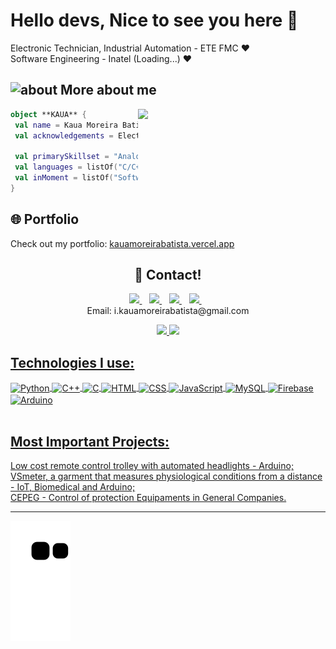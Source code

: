 # Hello devs, Nice to see you here 👋


Electronic Technician, Industrial Automation - ETE FMC ❤️<br>
Software Engineering - Inatel (Loading...) ❤️

## <img width="45" alt="about" src="https://raw.github.com/elizarov/elizarov/master/about.png"> More about me

<img align="right" width="300" src="https://i2.wp.com/allhtaccess.info/wp-content/uploads/2018/03/programming.gif?fit=1281%2C716&ssl=1" />

```kotlin
object **KAUA** {
 val name = Kaua Moreira Batista
 val acknowledgements = Electronic, Industrial Automation
 
 val primarySkillset = "Analogic and Digital Electronic, Microcontrollers"
 val languages = listOf("C/C++","Python","HTML","CSS","JavaScript", "Typescript","C#") 
 val inMoment = listOf("Software Engineering - Inatel")
}
```

## 🌐 Portfolio
Check out my portfolio: [kauamoreirabatista.vercel.app](https://kauamoreirabatista.vercel.app)

<h2 align='center'>
 💬 Contact!
</h2>
<p align='center'>
  <a href="https://www.linkedin.com/in/kauamb2/">
    <img src="https://img.shields.io/badge/LinkedIn-0077B5?style=for-the-badge&logo=linkedin&logoColor=white" />
  </a>&nbsp;&nbsp;
  <a href="https://www.instagram.com/kaua_moreira_batista/">
    <img src="https://img.shields.io/badge/instagram-%23E4405F.svg?&style=for-the-badge&logo=instagram&logoColor=white" />        
  </a>&nbsp;&nbsp;
 <a href="https://www.facebook.com/kaua.moreira.522066">
    <img src="https://img.shields.io/badge/Facebook-1877F2?style=for-the-badge&logo=facebook&logoColor=white" />        
  </a>&nbsp;&nbsp;
 <a href="https://www.youtube.com/channel/UCdwFAf2m1_kYfJKTWFwsfiw/videos">
    <img src="https://img.shields.io/badge/YouTube-FF0000?style=for-the-badge&logo=youtube&logoColor=white" />        
  </a>&nbsp;&nbsp;
  <br>
  Email: i.kauamoreirabatista@gmail.com
 <br>
 
<div align="center">
  <a href="https://github.com/KauaMB2">
  <img height="180em" src="https://github-readme-stats.vercel.app/api?username=KauaMB2&show_icons=true&theme=tokyonight&include_all_commits=true&count_private=true"/>
  <img height="180em" src="https://github-readme-stats.vercel.app/api/top-langs/?username=KauaMB2&layout=compact&langs_count=7&theme=tokyonight"/>
</div>
 
## Technologies I use:
 
<div style = "display: inline_block"<br/>
    <img align = "center"alt = "Python" src = "https://img.shields.io/badge/Python-3776AB?style=for-the-badge&logo=python&logoColor=white"/>
    <img/ align = "center"alt = "C++" src = "https://img.shields.io/badge/C-00599C?style=for-the-badge&logo=c&logoColor=white"/>
    <img/ align = "center"alt = "C" src = "https://img.shields.io/badge/C%2B%2B-00599C?style=for-the-badge&logo=c%2B%2B&logoColor=white"/>
    <img/ align="center" alt = "HTML" src = "https://img.shields.io/badge/HTML5-E34F26?style=for-the-badge&logo=html5&logoColor=white"/>
    <img/ align="center" alt = "CSS" src = "https://img.shields.io/badge/CSS3-1572B6?style=for-the-badge&logo=css3&logoColor=white"/>
    <img/ align="center" alt = "JavaScript" src = "https://img.shields.io/badge/JavaScript-323330?style=for-the-badge&logo=javascript&logoColor=F7DF1E"/>
    <img/ align="center" alt = "MySQL" src = "https://img.shields.io/badge/MySQL-005C84?style=for-the-badge&logo=mysql&logoColor=white"/>
    <img/ align="center" alt = "Firebase" src = "https://img.shields.io/badge/Firebase-FF6F00?style=for-the-badge&logo=firebase&logoColor=white"/>
    <img/ align="center" alt = "Arduino" src = "https://img.shields.io/badge/Arduino-00979D?style=for-the-badge&logo=Arduino&logoColor=white"/>
</div><br/>

## Most Important Projects:
    

<a href="https://www.youtube.com/watch?v=oc6nMRU68TE&t=1s">Low cost remote control trolley with automated headlights - Arduino;</a>
<br>
<a href="https://www.youtube.com/watch?v=TFDpEObSw-Q">VSmeter, a garment that measures physiological conditions from a distance - IoT, Biomedical and Arduino;</a>
<br>
<a href="https://www.youtube.com/watch?v=znH3ytHdZ10&t">CEPEG - Control of protection Equipaments in General Companies.</a>
<hr/>

![Snake animation](https://github.com/KauaMB2/KauaMB2/blob/output/github-contribution-grid-snake.svg)
